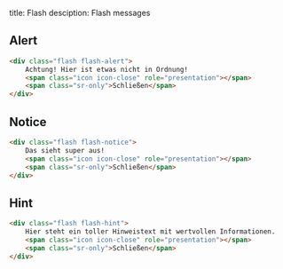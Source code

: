 title: Flash
desciption: Flash messages

## Alert
```html
<div class="flash flash-alert">
    Achtung! Hier ist etwas nicht in Ordnung!
    <span class="icon icon-close" role="presentation"></span>
    <span class="sr-only">Schließen</span>
</div>
```
## Notice
```html
<div class="flash flash-notice">
    Das sieht super aus!
    <span class="icon icon-close" role="presentation"></span>
    <span class="sr-only">Schließen</span>
</div>
```

## Hint
```html
<div class="flash flash-hint">
    Hier steht ein toller Hinweistext mit wertvollen Informationen.
    <span class="icon icon-close" role="presentation"></span>
    <span class="sr-only">Schließen</span>
</div>
```
